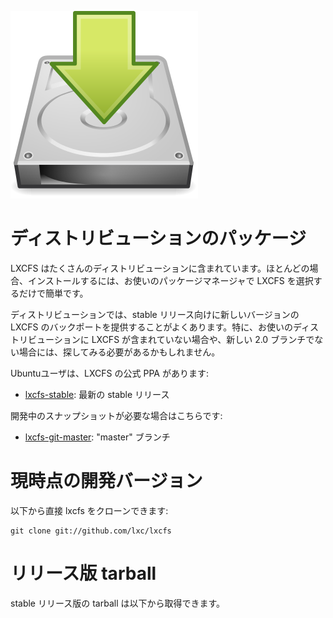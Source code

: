![Download icon](/static/img/download.png)
# ディストリビューションのパッケージ <!-- Distribution packages -->
<!--
LXCFS is included in many Linux distributions.  
In most cases installing it is as simple as selecting it in your package manager.
-->
LXCFS はたくさんのディストリビューションに含まれています。ほとんどの場合、インストールするには、お使いのパッケージマネージャで LXCFS を選択するだけで簡単です。

<!--
Distributions also often provide backports of newer versions of LXCFS for their stable releases.  
You may want to look for that, especially if your distribution doesn't include LXCFS at all or not the new 2.0 branch.
-->
ディストリビューションでは、stable リリース向けに新しいバージョンの LXCFS のバックポートを提供することがよくあります。特に、お使いのディストリビューションに LXCFS が含まれていない場合や、新しい 2.0 ブランチでない場合には、探してみる必要があるかもしれません。

<!--
For Ubuntu users, we have an official PPA for LXCFS:
-->
Ubuntuユーザは、LXCFS の公式 PPA があります:

* [lxcfs-stable](https://launchpad.net/~ubuntu-lxc/+archive/lxcfs-stable): 最新の stable リリース <!-- Latest stable release -->

<!--
And for those who want development snapshots:
-->
開発中のスナップショットが必要な場合はこちらです:

 * [lxcfs-git-master](https://launchpad.net/~ubuntu-lxc/+archive/lxcfs-git-master): "master" ブランチ <!-- "master" branch -->

# 現時点の開発バージョン <!-- Current development version -->

<!--
You can clone lxcfs directly with:
-->
以下から直接 lxcfs をクローンできます:

    git clone git://github.com/lxc/lxcfs

# リリース版 tarball <!-- Release tarballs -->

<!--
Stable release tarballs are available for download below.
-->
stable リリース版の tarball は以下から取得できます。
